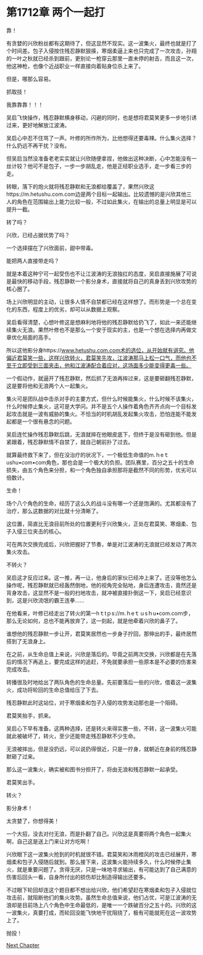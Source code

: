 # 第1712章 两个一起打

靠！

有贪婪的兴欣粉丝都有这期待了，但这显然不现实。这一波集火，最终也就是打了个时间差。包子入侵按住残忍静默狠揍，寒烟柔逼上来也只完成了一次攻击，孙翔的一叶之秋就已经杀到跟前，更别论一枪穿云那里一直未停的射击，而且这一次，他这神枪，也像个近战职业一样直接向着贴身位杀上来了。

但是，哪那么容易。

抓取技！

我靠靠靠！！！

吴启飞快操作，残忍静默横身移动，闪避的同时，也是想将君莫笑更多一步地引诱过来，更好地解放江波涛。

吴启心中忍不住骂了一声。叶修的所作所为，比他想得还要毒辣。什么集火选择？什么扔远不再干扰？没有。

但吴启当然没准备老老实实就让兴欣随便拿捏，他做出这种决断，心中怎能没有一丝计较？他可不是包子，一步一步胡乱走，他是正经职业选手，走一步看三步的走。

转眼，落下的炮火就将残忍静默和无浪都给覆盖了，果然兴欣这https://m.hetushu.com.com边是两个目标一起输出。比较遗憾的是兴欣其他三人的角色在范围输出上能力比较一般，不过如此集火，在输出的总量上明显是可以提升一截。

转了吗？

兴欣，已经占据优势了吗？

一个选择摆在了兴欣面前，甜中带毒。

能把两人直接带走吗？

就是本着这种宁可一起受伤也不让江波涛的无浪独扛的态度，吴启直接施展了可说是最快的移动手段，残忍静默一个影分身术，直接就将自己的真身丢到兴欣攻势的核心圈了。

场上兴欣明显的主动，让很多人情不自禁都已经在这样想了。而形势是一个总在变化的东西，程度上的优劣，却可以从数据上观察。

吴启看得清楚，心想叶修这是想麻利地将他的残忍静默给扔飞了，如此一来还能继续集火无浪。果然叶修也不是那么一个安于现实的主，也是一个想在选择内再做文章优化局面的高手。

所以这他影分身https://www.hetushu.com.com术的选位，从开始就有讲究。他偏近君莫笑一些，这样兴欣转火，君莫笑先攻，江波涛那马上松一口气，而他也不至于立即受到三面夹击，他和江波涛配合着应对，这场面多少能变得更毒一些。

一个假动作，就逼开了残忍静默，然后抓了无浪再摔过来，这是要砸翻残忍静默，这是要将他和无浪两个人一起集火。

集火可是团队战中击杀对手的主要方式，但什么时候能集火，什么时候不该集火，什么时候停止集火，这可是大学问。并不是五个人操作着角色齐齐点向一个目标发起攻击就是一波有威胁的集火。不恰当的时机胡乱发起集火攻击，恐怕连能不能发起都是一个很有悬念的问题。

吴启连忙操作残忍静默后跳，无浪就摔在他眼皮底下，但终于是没有砸到他。但是紧跟着，残忍静默情不自禁了，就自己朝前扑了过去。

就算最终救下来了，但在没治疗的状况下，一个极低生命值的m.ｈeｔushu•com•com角色，那也会是一个极大的负担。团队赛里，百分之五十的生命损失，由五个角色来分担，和一个角色独自承担那将是截然不同的形势，优劣可以倍数计。

生命！

场个八个角色的生命，经历了这么久的战斗没有哪一个还是饱满的。尤其都没有了治疗，那么这数据的对比就十分清晰了。

这位置，简直比无浪目前所处的位置更利于兴欣集火，正处在君莫笑、寒烟柔、包子入侵三位夹击的核心。

可在两次交换完成后，兴欣把握好了节奏，单是对江波涛的无浪就已经发动了两次集火攻击。

不转火？

吴启这才反应过来。这一推，再一让，他身后的家伙已经冲上来了。还没等他怎么操作呢，残忍静默就已经轰然倒地，他的视角完全贴地，身后连遭攻击，竟然还是背身攻击，这显然不是一般的扫地攻击，就冲被直接扑倒这一下，吴启已经意识到，这是兴欣流氓的霸王连拳……

在他看来，叶修已经走出了转火的第一hｔtｐs://m.ｈeｔｕsｈu•com.coｍ步，那么无论如何，总也不能再放弃了，这一刻起，就是他牵着兴欣的鼻子了。

谁想他的残忍静默一步让开，君莫笑居然也一步身子拧回，那伸出的手，最终居然搭到了无浪身上。

在之前，从生命总值上来说，兴欣是落后的。毕竟之前两次交换，兴欣都是在先落后的情况下再追上，要完成这样的追赶，不免就要承担一些原本是不必要的伤害来完成攻击。

转播很及时地给出了两队角色的生命总量。先前要落后一些的兴欣，借着这一波集火，成功将轮回的生命总值给压了下去。

残忍静默此时这站位，对于寒烟柔和包子入侵的攻势发动那也是一个阻碍。

君莫笑抬手，抓来。

吴启心下早有准备。这两种选择，还是转火来得实惠一些，不转，这一波集火可能就此被破坏了，转火，至少还能带走残忍静默不少生命。

无浪被摔出，但是没扔远，可以说扔得很近，只是一拧身，就朝近在身前的残忍静默砸了过来。

那么这一波集火，确实被和图书分担开了，将由无浪和残忍静默一起承受。

君莫笑出手。

转火？

影分身术！

太贪婪了，你想得美！

一个大招，没去对付无浪，而是扑翻了自己。兴欣这是真要将两个角色一起集火啊，自己这是送上门来让对方吃啊！

兴欣眼下这一波集火抢到的时机就很不错。君莫笑和沐雨橙风的攻击已经展开，寒烟柔和包子入侵随后就到。那么接下来，这波集火能持续多久，什么时候停止集火，就是重要问题了。贪得无厌，只是一味地寻求输出，有可能达到了自己满意的伤害后回头一看，自身所付出的损伤却比制造得输出还要多。

不过眼下轮回却连这个题目都不想出给兴欣，他们希望赶在寒烟柔和包子入侵就位攻击前，就阻断他们的集火攻势。虽然生命总值来说，他们占优，可是江波涛的无浪却是目前场上八个角色中生命最低的，是唯一一个跌破百分之五十的。兴欣的这一波集火，真要打成，而轮回没能飞快地干扰阻挠了，极有可能就死在这一波攻势上了。

抛投！



[Next Chapter](%E7%AC%AC1713%E7%AB%A0%20%E5%AF%BB%E8%B7%AF%E5%A4%B1%E8%B4%A5.md)